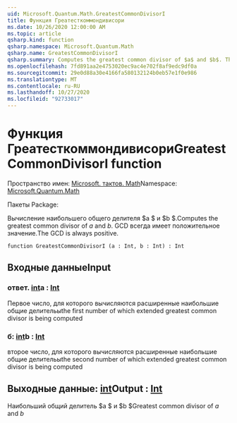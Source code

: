 ```yaml
---
uid: Microsoft.Quantum.Math.GreatestCommonDivisorI
title: Функция Греатесткоммондивисори
ms.date: 10/26/2020 12:00:00 AM
ms.topic: article
qsharp.kind: function
qsharp.namespace: Microsoft.Quantum.Math
qsharp.name: GreatestCommonDivisorI
qsharp.summary: Computes the greatest common divisor of $a$ and $b$. The GCD is always positive.
ms.openlocfilehash: 7fd891aa2e4753020ec9ac4e702f8af9edc9df0a
ms.sourcegitcommit: 29e0d88a30e4166fa580132124b0eb57e1f0e986
ms.translationtype: MT
ms.contentlocale: ru-RU
ms.lasthandoff: 10/27/2020
ms.locfileid: "92733017"
---
```

# <a name="greatestcommondivisori-function"></a><span data-ttu-id="de162-102">Функция Греатесткоммондивисори</span><span class="sxs-lookup"><span data-stu-id="de162-102">GreatestCommonDivisorI function</span></span>

<span data-ttu-id="de162-103">Пространство имен: [Microsoft. тактов. Math](xref:Microsoft.Quantum.Math)</span><span class="sxs-lookup"><span data-stu-id="de162-103">Namespace: [Microsoft.Quantum.Math](xref:Microsoft.Quantum.Math)</span></span>

<span data-ttu-id="de162-104">Пакеты [](https://nuget.org/packages/)</span><span class="sxs-lookup"><span data-stu-id="de162-104">Package: [](https://nuget.org/packages/)</span></span>


<span data-ttu-id="de162-105">Вычисление наибольшего общего делителя $a $ и $b $.</span><span class="sxs-lookup"><span data-stu-id="de162-105">Computes the greatest common divisor of $a$ and $b$.</span></span> <span data-ttu-id="de162-106">GCD всегда имеет положительное значение.</span><span class="sxs-lookup"><span data-stu-id="de162-106">The GCD is always positive.</span></span>

```qsharp
function GreatestCommonDivisorI (a : Int, b : Int) : Int
```


## <a name="input"></a><span data-ttu-id="de162-107">Входные данные</span><span class="sxs-lookup"><span data-stu-id="de162-107">Input</span></span>

### <a name="a--int"></a><span data-ttu-id="de162-108">ответ. [int](xref:microsoft.quantum.lang-ref.int)</span><span class="sxs-lookup"><span data-stu-id="de162-108">a : [Int](xref:microsoft.quantum.lang-ref.int)</span></span>

<span data-ttu-id="de162-109">Первое число, для которого вычисляются расширенные наибольшие общие делительы</span><span class="sxs-lookup"><span data-stu-id="de162-109">the first number of which extended greatest common divisor is being computed</span></span>


### <a name="b--int"></a><span data-ttu-id="de162-110">б: [int](xref:microsoft.quantum.lang-ref.int)</span><span class="sxs-lookup"><span data-stu-id="de162-110">b : [Int](xref:microsoft.quantum.lang-ref.int)</span></span>

<span data-ttu-id="de162-111">второе число, для которого вычисляются расширенные наибольшие общие делительы</span><span class="sxs-lookup"><span data-stu-id="de162-111">the second number of which extended greatest common divisor is being computed</span></span>



## <a name="output--int"></a><span data-ttu-id="de162-112">Выходные данные: [int](xref:microsoft.quantum.lang-ref.int)</span><span class="sxs-lookup"><span data-stu-id="de162-112">Output : [Int](xref:microsoft.quantum.lang-ref.int)</span></span>

<span data-ttu-id="de162-113">Наибольший общий делитель $a $ и $b $</span><span class="sxs-lookup"><span data-stu-id="de162-113">Greatest common divisor of $a$ and $b$</span></span>